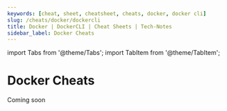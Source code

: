 ```yaml
---
keywords: [cheat, sheet, cheatsheet, cheats, docker, docker cli]
slug: /cheats/docker/dockercli
title: Docker | DockerCLI | Cheat Sheets | Tech-Notes
sidebar_label: Docker Cheats
---
```


import Tabs from '@theme/Tabs';
import TabItem from '@theme/TabItem';

# Docker Cheats

Coming soon